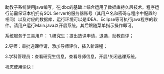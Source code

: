 助教子系统使用java编写，在jdbc的基础上综合运用了数据库持久层技术。程序运行前需保证本机拥有SQL Server的服务器账号（其用户名和密码与程序中配置的相同）以及对应的数据库，运行环境可以是IDEA、Eclipse等可执行java程序的软件。请用户运行Main.java以开启系统，其后跟随菜单指示操作即可。

系统服务于三类用户：
1.研究生：提出选课申请，退选，助教自评；

2.导师：审批选课申请，添加导师评价，插入新课程；

3.学科管理员：查看研究生信息，查看导师信息，开启/关闭选课系统。

祝您使用愉快！
